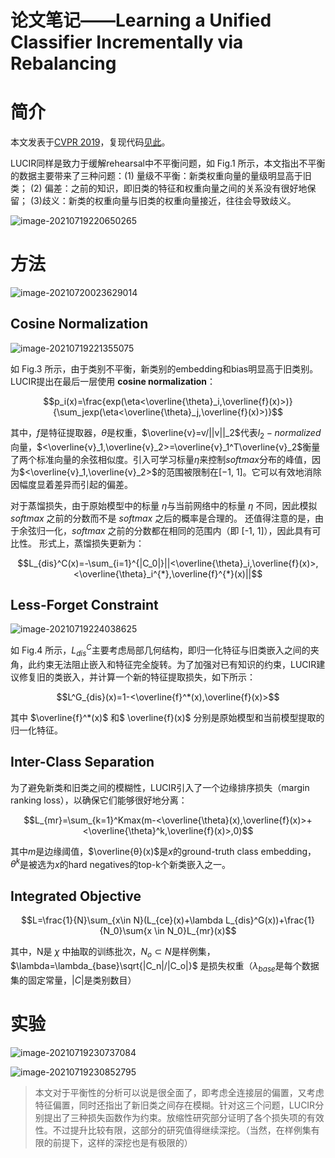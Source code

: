 # 论文笔记——Learning a Unified Classifier Incrementally via Rebalancing


# 简介

本文发表于[CVPR 2019]()，复现代码[见此](https://github.com/hshustc/CVPR19_Incremental_Learning)。

LUCIR同样是致力于缓解rehearsal中不平衡问题，如 Fig.1 所示，本文指出不平衡的数据主要带来了三种问题：(1) 量级不平衡：新类权重向量的量级明显高于旧类； (2) 偏差：之前的知识，即旧类的特征和权重向量之间的关系没有很好地保留； (3)歧义：新类的权重向量与旧类的权重向量接近，往往会导致歧义。

![image-20210719220650265](https://i.loli.net/2021/07/19/YofNtjpOh6vZ4u3.png)

# 方法

![image-20210720023629014](C:/Users/25221/AppData/Roaming/Typora/typora-user-images/image-20210720023629014.png)



## Cosine Normalization

![image-20210719221355075](https://i.loli.net/2021/07/19/72cyeLwBpXlNSRr.png)

如 Fig.3 所示，由于类别不平衡，新类别的embedding和bias明显高于旧类别。LUCIR提出在最后一层使用 **cosine normalization**：

$$p_i(x)=\frac{exp(\eta<\overline{\theta}_i,\overline{f}(x)>)}{\sum_jexp(\eta<\overline{\theta}_j,\overline{f}(x)>)}$$

其中，$f$是特征提取器，$\theta$是权重，$\overline{v}=v/||v||_2$代表$l_2-normalized$向量，$<\overline{v}_1,\overline{v}_2>=\overline{v}_1^T\overline{v}_2$衡量了两个标准向量的余弦相似度。引入可学习标量$η$来控制$softmax$分布的峰值，因为$<\overline{v}_1,\overline{v}_2>$的范围被限制在[−1, 1]。它可以有效地消除因幅度显着差异而引起的偏差。

对于蒸馏损失，由于原始模型中的标量 $η$与当前网络中的标量 $η$ 不同，因此模拟 $softmax$ 之前的分数而不是 $softmax$ 之后的概率是合理的。 还值得注意的是，由于余弦归一化，$softmax$ 之前的分数都在相同的范围内（即 [-1, 1]），因此具有可比性。 形式上，蒸馏损失更新为：

$$L_{dis}^C(x)=-\sum_{i=1}^{|C_0|}||<\overline{\theta}_i,\overline{f}(x)>, <\overline{\theta}_i^{*},\overline{f}^{*}(x)||$$



## Less-Forget Constraint

![image-20210719224038625](https://i.loli.net/2021/07/19/fNjc29xYGh5iFI8.png)

如 Fig.4 所示，$L^C_{dis}$主要考虑局部几何结构，即归一化特征与旧类嵌入之间的夹角，此约束无法阻止嵌入和特征完全旋转。为了加强对已有知识的约束，LUCIR建议修复旧的类嵌入，并计算一个新的特征提取损失，如下所示：

$$L^G_{dis}(x)=1-<\overline{f}^*(x),\overline{f}(x)>$$

其中 $\overline{f}^*(x)$ 和$ \overline{f}(x)$ 分别是原始模型和当前模型提取的归一化特征。



## Inter-Class Separation

为了避免新类和旧类之间的模糊性，LUCIR引入了一个边缘排序损失（margin ranking loss），以确保它们能够很好地分离：

$$L_{mr}=\sum_{k=1}^Kmax(m-<\overline{\theta}(x),\overline{f}(x)>+<\overline{\theta}^k,\overline{f}(x)>,0)$$

其中$m$是边缘阈值，$\overline{θ}(x)$是$x$的ground-truth class embedding，$θ^k$是被选为$x$的hard negatives的top-k个新类嵌入之一。

## Integrated Objective

$$L=\frac{1}{N}\sum_{x\in N}(L_{ce}(x)+\lambda L_{dis}^G(x))+\frac{1}{N_0}\sum{x \in N_0}L_{mr}(x)$$

其中，N是 $\chi$ 中抽取的训练批次，$N_o \subset N$是样例集，$\lambda=\lambda_{base}\sqrt{|C_n|/|C_o|}$ 是损失权重（$\lambda_{base}$是每个数据集的固定常量，$|C|$是类别数目）



# 实验

![image-20210719230737084](https://i.loli.net/2021/07/19/mse5tROdSA64hWn.png)

![image-20210719230852795](https://i.loli.net/2021/07/19/BV7X4JrqWGmTOML.png)



> 本文对于平衡性的分析可以说是很全面了，即考虑全连接层的偏置，又考虑特征偏置，同时还指出了新旧类之间存在模糊。针对这三个问题，LUCIR分别提出了三种损失函数作为约束。放缩性研究部分证明了各个损失项的有效性。不过提升比较有限，这部分的研究值得继续深挖。（当然，在样例集有限的前提下，这样的深挖也是有极限的）


